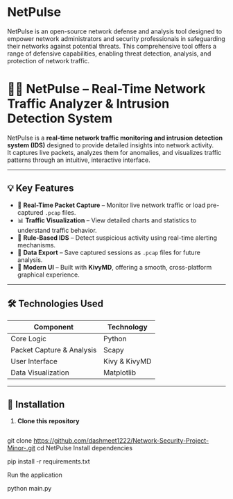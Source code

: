 # NetPulse
NetPulse is an open-source network defense and analysis tool designed to empower network administrators and security professionals in safeguarding their networks against potential threats. This comprehensive tool offers a range of defensive capabilities, enabling threat detection, analysis, and protection of network traffic.

# 🕵️‍♂️ NetPulse – Real-Time Network Traffic Analyzer & Intrusion Detection System

NetPulse is a **real-time network traffic monitoring and intrusion detection system (IDS)** designed to provide detailed insights into network activity.  
It captures live packets, analyzes them for anomalies, and visualizes traffic patterns through an intuitive, interactive interface.

---

## 💡 Key Features

- 📡 **Real-Time Packet Capture** – Monitor live network traffic or load pre-captured `.pcap` files.  
- 📊 **Traffic Visualization** – View detailed charts and statistics to understand traffic behavior.  
- 🚨 **Rule-Based IDS** – Detect suspicious activity using real-time alerting mechanisms.  
- 💾 **Data Export** – Save captured sessions as `.pcap` files for future analysis.  
- 🧭 **Modern UI** – Built with **KivyMD**, offering a smooth, cross-platform graphical experience.

---

## 🛠️ Technologies Used

| Component | Technology |
|------------|-------------|
| Core Logic | Python |
| Packet Capture & Analysis | Scapy |
| User Interface | Kivy & KivyMD |
| Data Visualization | Matplotlib |

---

## 🚀 Installation

1. **Clone this repository**
   ```bash
  git clone https://github.com/dashmeet1222/Network-Security-Project-Minor-.git
   cd NetPulse
Install dependencies

pip install -r requirements.txt


Run the application

python main.py
